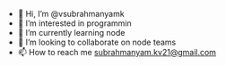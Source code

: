 - 👋 Hi, I’m @vsubrahmanyamk
- 👀 I’m interested in programmin
- 🌱 I’m currently learning node
- 💞️ I’m looking to collaborate on node teams
- 📫 How to reach me subrahmanyam.kv21@gmail.com

<!---
vsubrahmanyamk/vsubrahmanyamk is a ✨ special ✨ repository because its `README.md` (this file) appears on your GitHub profile.
You can click the Preview link to take a look at your changes.
--->
